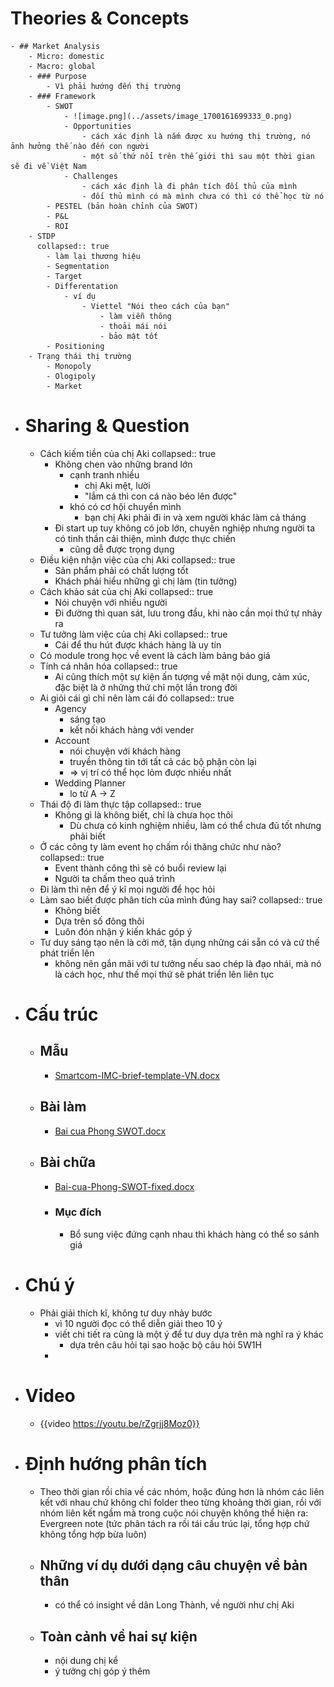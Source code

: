 # Theories & Concepts
	- ## Market Analysis
		- Micro: domestic
		- Macro: global
		- ### Purpose
			- Vì phải hướng đến thị trường
		- ### Framework
			- SWOT
				- ![image.png](../assets/image_1700161699333_0.png)
				- Opportunities
					- cách xác định là nắm được xu hướng thị trường, nó ảnh hưởng thế nào đến con người
					- một số thứ nổi trên thế giới thì sau một thời gian sẽ đi về Việt Nam
				- Challenges
					- cách xác định là đi phân tích đối thủ của mình
					- đối thủ mình có mà mình chưa có thì có thể học từ nó
			- PESTEL (bản hoàn chỉnh của SWOT)
			- P&L
			- ROI
		- STDP
		  collapsed:: true
			- làm lại thương hiệu
			- Segmentation
			- Target
			- Differentation
				- ví dụ
					- Viettel "Nói theo cách của bạn"
						- làm viễn thông
						- thoải mái nói
						- bảo mật tốt
			- Positioning
		- Trạng thái thị trường
			- Monopoly
			- Ologipoly
			- Market
- # Sharing & Question
	- Cách kiếm tiền của chị Aki
	  collapsed:: true
		- Không chen vào những brand lớn
			- cạnh tranh nhiều
				- chị Aki mệt, lười
				- "lắm cá thì con cá nào béo lên được"
			- khó có cơ hội chuyển mình
				- bạn chị Aki phải đi in và xem người khác làm cả tháng
		- Đi start up tuy không có job lớn, chuyên nghiệp nhưng người ta có tinh thần cải thiện, mình được thực chiến
			- cũng dễ được trọng dụng
	- Điều kiện nhận việc của chị Aki
	  collapsed:: true
		- Sản phẩm phải có chất lượng tốt
		- Khách phải hiểu những gì chị làm (tin tưởng)
	- Cách khảo sát của chị Aki
	  collapsed:: true
		- Nói chuyện với nhiều người
		- Đi đường thì quan sát, lưu trong đầu, khi nào cần mọi thứ tự nhảy ra
	- Tư tưởng làm việc của chị Aki
	  collapsed:: true
		- Cái để thu hút được khách hàng là uy tín
	- Có module trong học về event là cách làm bảng báo giá
	- Tính cá nhân hóa
	  collapsed:: true
		- Ai cũng thích một sự kiện ấn tượng về mặt nội dung, cảm xúc, đặc biệt là ở những thứ chỉ một lần trong đời
	- Ai giỏi cái gì chỉ nên làm cái đó
	  collapsed:: true
		- Agency
			- sáng tạo
			- kết nối khách hàng với vender
		- Account
			- nói chuyện với khách hàng
			- truyền thông tin tới tất cả các bộ phận còn lại
			- => vị trí có thể học lỏm được nhiều nhất
		- Wedding Planner
			- lo từ A -> Z
	- Thái độ đi làm thực tập
	  collapsed:: true
		- Không gì là không biết, chỉ là chưa học thôi
			- Dù chưa có kinh nghiệm nhiều, làm có thể chưa đủ tốt nhưng phải biết
	- Ở các công ty làm event họ chấm rồi thăng chức như nào?
	  collapsed:: true
		- Event thành công thì sẽ có buổi review lại
		- Người ta chấm theo quá trình
	- Đi làm thì nên để ý kĩ mọi người để học hỏi
	- Làm sao biết được phân tích của mình đúng hay sai?
	  collapsed:: true
		- Không biết
		- Dựa trên số đông thôi
		- Luôn đón nhận ý kiến khác góp ý
	- Tư duy sáng tạo nên là cởi mở, tận dụng những cái sẵn có và cứ thế phát triển lên
		- không nên gắn mãi với tư tưởng nếu sao chép là đạo nhái, mà nó là cách học, như thế mọi thứ sẽ phát triển lên liên tục
- # Cấu trúc
	- ## Mẫu
		- [Smartcom-IMC-brief-template-VN.docx](../assets/Smartcom-IMC-brief-template-VN_1700229372083_0.docx)
	- ## Bài làm
		- [Bai cua Phong SWOT.docx](../assets/Bai_cua_Phong_SWOT_1700229365619_0.docx)
	- ## Bài chữa
		- [Bai-cua-Phong-SWOT-fixed.docx](../assets/Bai-cua-Phong-SWOT-fixed_1700229350142_0.docx)
		- ### Mục đích
			- Bổ sung việc đứng cạnh nhau thì khách hàng có thể so sánh giá
- # Chú ý
	- Phải giải thích kĩ, không tư duy nhảy bước
		- vì 10 người đọc có thể diễn giải theo 10 ý
		- viết chi tiết ra cũng là một ý để tư duy dựa trên mà nghĩ ra ý khác
			- dựa trên câu hỏi tại sao hoặc bộ câu hỏi 5W1H
		-
- # Video
	- {{video https://youtu.be/rZgrjj8Moz0}}
- # Định hướng phân tích
	- Theo thời gian rồi chia về các nhóm, hoặc đúng hơn là nhóm các liên kết với nhau chứ không chỉ folder theo từng khoảng thời gian, rồi với nhóm liên kết ngầm mà trong cuộc nói chuyện không thể hiện ra: Evergreen note (tức phân tách ra rồi tái cấu trúc lại, tổng hợp chứ không tổng hợp bừa luôn)
	- ## Những ví dụ dưới dạng câu chuyện về bản thân
		- có thể có insight về dân Long Thành, về người như chị Aki
	- ## Toàn cảnh về hai sự kiện
		- nội dung chị kể
		- ý tưởng chị góp ý thêm